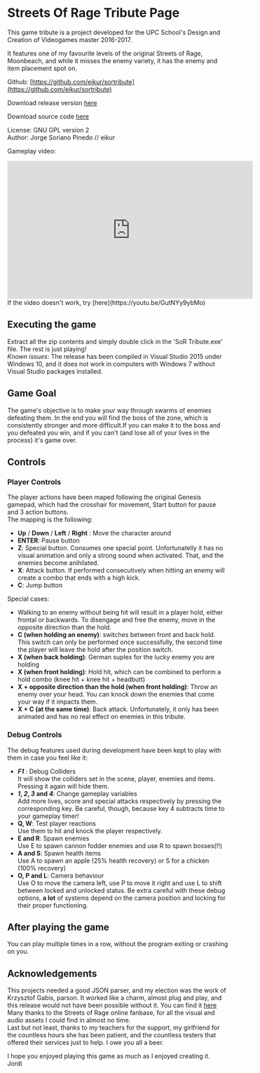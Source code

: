 # Streets Of Rage Tribute Page

This game tribute is a project developed for the UPC School's Design and Creation of Videogames master 2016-2017.

It features one of my favourite levels of the original Streets of Rage, Moonbeach, and while it misses the enemy variety, it has the enemy and item placement spot on.

Github: [https://github.com/eikur/sortribute](https://github.com/eikur/sortribute)   

Download release version [here](https://github.com/eikur/sortribute/files/699931/Streets.Of.Rage.Tribute.release.zip)   

Download source code [here](https://github.com/eikur/sortribute/archive/1.0.zip)   

License: GNU GPL version 2  
Author: Jorge Soriano Pinedo // eikur  

Gameplay video: 
<iframe width="560" height="315" src="https://www.youtube.com/embed/GutNYy9ybMo" frameborder="0" allowfullscreen></iframe>
If the video doesn't work, try [here](https://youtu.be/GutNYy9ybMo)   


## Executing the game
Extract all the zip contents and simply double click in the 'SoR Tribute.exe' file. The rest is just playing!  
_Known issues_: The release has been compiled in Visual Studio 2015 under Windows 10, and it does not work in computers with Windows 7 without Visual Studio packages installed.

## Game Goal
The game's objective is to make your way through swarms of enemies defeating them. In the end you will find the boss of the zone, which is consistently stronger and more difficult.If you can make it to the boss and you defeated you win, and if you can't (and lose all of your lives in the process) it's game over.

## Controls

### Player Controls

The player actions have been maped following the original Genesis gamepad, which had the crosshair for movement, Start button for pause and 3 action buttons.  
The mapping is the following:  

- **Up** / **Down** / **Left** / **Right** : Move the character around
- **ENTER**: Pause button  
- **Z**: Special button. Consumes one special point. Unfortunatelly it has no visual animation and only a strong sound when activated. That, and the enemies become anihilated.  
- **X**: Attack button. If performed consecutively when hitting an enemy will create a combo that ends with a high kick.
- **C**: Jump button

Special cases:

- Walking to an enemy without being hit will result in a player hold, either frontal or backwards. To disengage and free the enemy, move in the opposite direction than the hold.  
- **C (when holding an enemy)**: switches between front and back hold. This switch can only be performed once successfully, the second time the player will leave the hold after the position switch.  
- **X (when back holding)**: German suplex for the lucky enemy you are holding  
- **X (when front holding)**: Hold hit, which can be combined to perform a hold combo (knee hit + knee hit + headbutt)  
- **X + opposite direction than the hold (when front holding)**: Throw an enemy over your head. You can knock down the enemies that come your way if it impacts them.  
- **X + C (at the same time)**: Back attack. Unfortunately, it only has been animated and has no real effect on enemies in this tribute.

### Debug Controls

The debug features used during development have been kept to play with them in case you feel like it:  

- **_F1_** : Debug Colliders  
It will show the colliders set in the scene, player, enemies and items. Pressing it again will hide them.  
- **_1_, _2_, _3_ and _4_**: Change gameplay variables  
Add more lives, score and special attacks respectively by pressing the corresponding key. Be careful, though, because key 4 subtracts time to your gameplay timer!  
- **Q, W**: Test player reactions  
Use them to hit and knock the player respectively.  
- **E and R**: Spawn enemies  
Use E to spawn cannon fodder enemies and use R to spawn bosses(!!)
- **A and S**: Spawn health items  
Use A to spawn an apple (25% health recovery) or S for a chicken (100% recovery)  
- **O, P and L**: Camera behaviour  
Use O to move the camera left, use P to move it right and use L to shift between locked and unlocked status. Be extra careful with these debug options, **a lot** of systems depend on the camera position and locking for their proper functioning.

## After playing the game
You can play multiple times in a row, without the program exiting or crashing on you.  


## Acknowledgements
This projects needed a good JSON parser, and my election was the work of Krzysztof Gabis, parson. It worked like a charm, almost plug and play, and this release would not have been possible without it. You can find it [here](https://github.com/kgabis/parson)  
Many thanks to the Streets of Rage online fanbase, for all the visual and audio assets I could find in almost no time.  
Last but not least, thanks to my teachers for the support, my girlfriend for the countless hours she has been patient, and the countless testers that offered their services just to help. I owe you all a beer.  

I hope you enjoyed playing this game as much as I enjoyed creating it.  
Jordi
